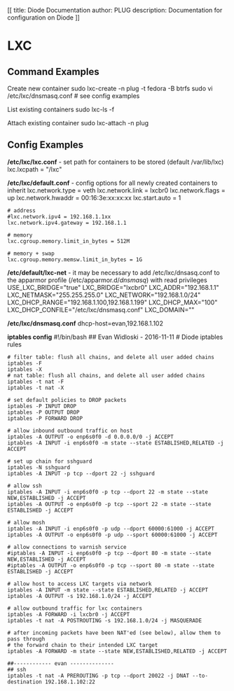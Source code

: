[[
title: Diode Documentation
author: PLUG
description: Documentation for configuration on Diode
]]

# LXC
## Command Examples
Create new container
    sudo lxc-create -n plug -t fedora -B btrfs
    sudo vi /etc/lxc/dnsmasq.conf # see config examples
    
List existing containers
    sudo lxc-ls -f
    
Attach existing container
    sudo lxc-attach -n plug
    
## Config Examples
**/etc/lxc/lxc.conf** - set path for containers to be stored (default /var/lib/lxc)
    lxc.lxcpath = "/lxc"

**/etc/lxc/default.conf** - config options for all newly created containers to inherit
    lxc.network.type = veth
    lxc.network.link = lxcbr0
    lxc.network.flags = up
    lxc.network.hwaddr = 00:16:3e:xx:xx:xx
    lxc.start.auto = 1

    # address
    #lxc.network.ipv4 = 192.168.1.1xx
    lxc.network.ipv4.gateway = 192.168.1.1

    # memory
    lxc.cgroup.memory.limit_in_bytes = 512M

    # memory + swap
    lxc.cgroup.memory.memsw.limit_in_bytes = 1G

**/etc/default/lxc-net** - it may be necessary to add /etc/lxc/dnsasq.conf to the apparmor profile (/etc/apparmor.d/*dnsmasq*) with read privileges
    USE_LXC_BRIDGE="true"
    LXC_BRIDGE="lxcbr0"
    LXC_ADDR="192.168.1.1"
    LXC_NETMASK="255.255.255.0"
    LXC_NETWORK="192.168.1.0/24"
    LXC_DHCP_RANGE="192.168.1.100,192.168.1.199"
    LXC_DHCP_MAX="100"
    LXC_DHCP_CONFILE="/etc/lxc/dnsmasq.conf"
    LXC_DOMAIN=""

**/etc/lxc/dnsmasq.conf**
    dhcp-host=evan,192.168.1.102

**iptables config**
    #!/bin/bash
    ## Evan Widloski - 2016-11-11
    # Diode iptables rules

    # filter table: flush all chains, and delete all user added chains
    iptables -F
    iptables -X
    # nat table: flush all chains, and delete all user added chains
    iptables -t nat -F
    iptables -t nat -X

    # set default policies to DROP packets
    iptables -P INPUT DROP
    iptables -P OUTPUT DROP
    iptables -P FORWARD DROP

    # allow inbound outbound traffic on host 
    iptables -A OUTPUT -o enp6s0f0 -d 0.0.0.0/0 -j ACCEPT 
    iptables -A INPUT -i enp6s0f0 -m state --state ESTABLISHED,RELATED -j ACCEPT

    # set up chain for sshguard
    iptables -N sshguard
    iptables -A INPUT -p tcp --dport 22 -j sshguard

    # allow ssh
    iptables -A INPUT -i enp6s0f0 -p tcp --dport 22 -m state --state NEW,ESTABLISHED -j ACCEPT
    iptables -A OUTPUT -o enp6s0f0 -p tcp --sport 22 -m state --state ESTABLISHED -j ACCEPT

    # allow mosh
    iptables -A INPUT -i enp6s0f0 -p udp --dport 60000:61000 -j ACCEPT
    iptables -A OUTPUT -o enp6s0f0 -p udp --sport 60000:61000 -j ACCEPT

    # allow connections to varnish service
    #iptables -A INPUT -i enp6s0f0 -p tcp --dport 80 -m state --state NEW,ESTABLISHED -j ACCEPT
    #iptables -A OUTPUT -o enp6s0f0 -p tcp --sport 80 -m state --state ESTABLISHED -j ACCEPT

    # allow host to access LXC targets via network
    iptables -A INPUT -m state --state ESTABLISHED,RELATED -j ACCEPT
    iptables -A OUTPUT -s 192.168.1.0/24 -j ACCEPT

    # allow outbound traffic for lxc containers
    iptables -A FORWARD -i lxcbr0 -j ACCEPT
    iptables -t nat -A POSTROUTING -s 192.168.1.0/24 -j MASQUERADE

    # after incoming packets have been NAT'ed (see below), allow them to pass through
    # the forward chain to their intended LXC target
    iptables -A FORWARD -m state --state NEW,ESTABLISHED,RELATED -j ACCEPT

    ##------------ evan --------------
    ## ssh
    iptables -t nat -A PREROUTING -p tcp --dport 20022 -j DNAT --to-destination 192.168.1.102:22

